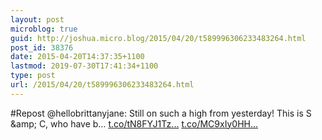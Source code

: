 ```yaml
---
layout: post
microblog: true
guid: http://joshua.micro.blog/2015/04/20/t589996306233483264.html
post_id: 38376
date: 2015-04-20T14:37:35+1100
lastmod: 2019-07-30T17:41:34+1100
type: post
url: /2015/04/20/t589996306233483264.html
---
```

#Repost @hellobrittanyjane: Still on such a high from yesterday! This is S &amp;amp; C, who have b… [t.co/tN8FYJ1Tz...](http://t.co/tN8FYJ1TzW) [t.co/MC9xIy0HH...](http://t.co/MC9xIy0HHy)
